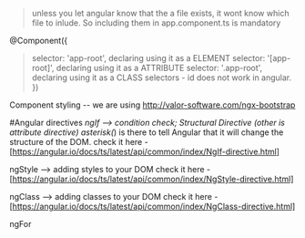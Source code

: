 > unless you let angular know that the a file exists, it wont know which file to inlude.
> So including them in app.component.ts is mandatory

@Component({
  >selector: 'app-root', declaring using it as a ELEMENT
  >selector: '[app-root]', declaring using it as a ATTRIBUTE
  >selector: '.app-root', declaring using it as a CLASS
  >selectors - id does not work in angular.
})

Component styling -- we are using http://valor-software.com/ngx-bootstrap

#Angular directives
  *ngIf --> condition check; Structural Directive (other is attribute directive)
            asterisk(*) is there to tell Angular that it will change the structure of the
            DOM.
            check it here - [https://angular.io/docs/ts/latest/api/common/index/NgIf-directive.html]
  
  ngStyle --> adding styles to your DOM
              check it here - [https://angular.io/docs/ts/latest/api/common/index/NgStyle-directive.html]
            
  ngClass --> adding classes to your DOM
              check it here -
              [https://angular.io/docs/ts/latest/api/common/index/NgClass-directive.html]
  
  ngFor